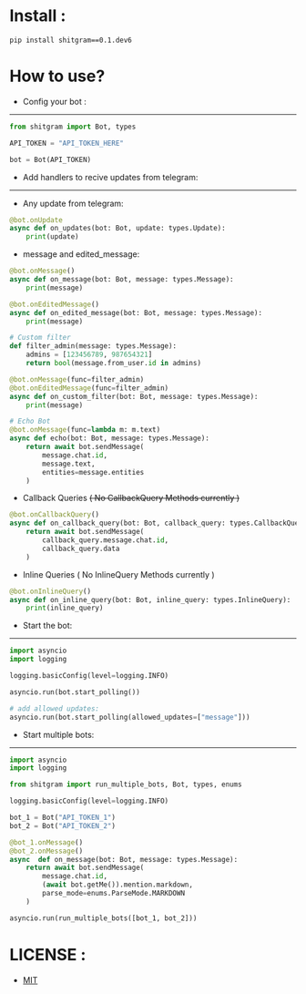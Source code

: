 # Install :
```commandline
pip install shitgram==0.1.dev6
```

# How to use?
- Config your bot :
---
```python
from shitgram import Bot, types

API_TOKEN = "API_TOKEN_HERE"

bot = Bot(API_TOKEN)
```

- Add handlers to recive updates from telegram:
---
- Any update from telegram:
```python
@bot.onUpdate
async def on_updates(bot: Bot, update: types.Update):
    print(update)
```

- message and edited_message:
```python
@bot.onMessage()
async def on_message(bot: Bot, message: types.Message):
    print(message)

@bot.onEditedMessage()
async def on_edited_message(bot: Bot, message: types.Message):
    print(message)

# Custom filter
def filter_admin(message: types.Message):
    admins = [123456789, 987654321]
    return bool(message.from_user.id in admins)

@bot.onMessage(func=filter_admin)
@bot.onEditedMessage(func=filter_admin)
async def on_custom_filter(bot: Bot, message: types.Message):
    print(message)

# Echo Bot
@bot.onMessage(func=lambda m: m.text)
async def echo(bot: Bot, message: types.Message):
    return await bot.sendMessage(
        message.chat.id,
        message.text,
        entities=message.entities
    )
```

- Callback Queries ~~( No CallbackQuery Methods currently )~~
```python
@bot.onCallbackQuery()
async def on_callback_query(bot: Bot, callback_query: types.CallbackQuery):
    return await bot.sendMessage(
        callback_query.message.chat.id,
        callback_query.data
    )
```

- Inline Queries ( No InlineQuery Methods currently )
```python
@bot.onInlineQuery()
async def on_inline_query(bot: Bot, inline_query: types.InlineQuery):
    print(inline_query)
```

- Start the bot:
---
```python
import asyncio
import logging

logging.basicConfig(level=logging.INFO)

asyncio.run(bot.start_polling())

# add allowed updates:
asyncio.run(bot.start_polling(allowed_updates=["message"]))
```

- Start multiple bots:
---
```python
import asyncio
import logging

from shitgram import run_multiple_bots, Bot, types, enums

logging.basicConfig(level=logging.INFO)

bot_1 = Bot("API_TOKEN_1")
bot_2 = Bot("API_TOKEN_2")

@bot_1.onMessage()
@bot_2.onMessage()
async  def on_message(bot: Bot, message: types.Message):
    return await bot.sendMessage(
        message.chat.id,
        (await bot.getMe()).mention.markdown,
        parse_mode=enums.ParseMode.MARKDOWN
    )

asyncio.run(run_multiple_bots([bot_1, bot_2]))
```

# LICENSE :
- [MIT](https://github.com/x72x/shitgram/blob/master/LICENSE)